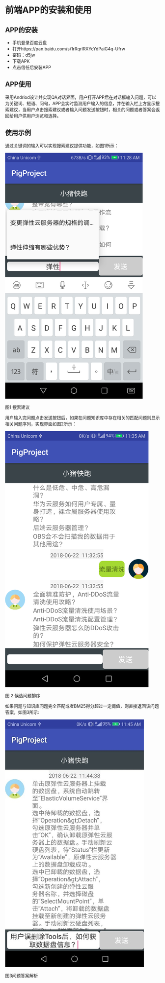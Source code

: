 # 前端APP的安装和使用

## APP的安装
+ 手机登录百度云盘
+ 打开https://pan.baidu.com/s/1rRqrIRXYcYdPaiG4q-Ufrw
+ 密码：d5jw
+ 下载APK
+ 点击信任后安装APP

## APP使用
采用Andriod设计并实现QA对话界面，用户打开APP后在对话框输入问题，可以为关键词、短语、问句，APP会实时监测用户输入的信息，并在输入栏上方显示搜索建议，当用户点击搜索建议或者输入问题发送按钮时，相关的问题或者答案会返回给用户供用户浏览和选择。

## 使用示例
通过关键词的输入可以实现搜索建议提供功能，如图1所示：


![image](https://raw.githubusercontent.com/pzs741/PigProject/master/photos/1.png)


图1 搜索建议

用户输入完问题点击发送按钮后，如果在问题知识库中存在相关的匹配问题则显示相关问题序列，实现界面如图2所示：


![image](https://raw.githubusercontent.com/pzs741/PigProject/master/photos/2.png)


图 2 候选问题排序


如果问题与知识库问题完全匹配或者BM25得分超过一定阈值，则直接返回该问题答案，如图3所示:


![image](https://raw.githubusercontent.com/pzs741/PigProject/master/photos/3.jpg)


图3问题答案解析



